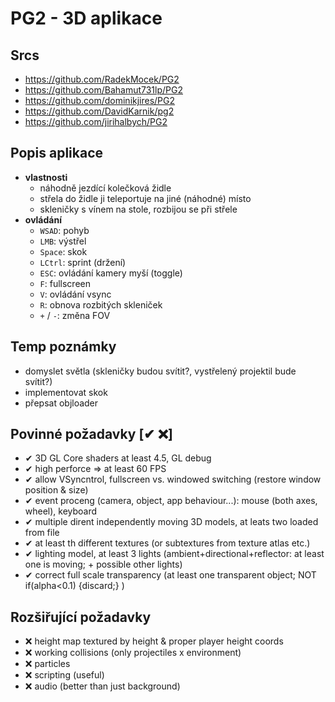 # PG2 - 3D aplikace

## Srcs
- https://github.com/RadekMocek/PG2
- https://github.com/Bahamut731lp/PG2
- https://github.com/dominikjires/PG2
- https://github.com/DavidKarnik/pg2
- https://github.com/jirihalbych/PG2

## Popis aplikace
- **vlastnosti**
	- náhodně jezdící kolečková židle
	- střela do židle ji teleportuje na jiné (náhodné) místo
	- skleničky s vínem na stole, rozbijou se při střele
- **ovládání**
	- `WSAD`: pohyb
	- `LMB`: výstřel
	- `Space`: skok
	- `LCtrl`: sprint (držení)
	- `ESC`: ovládání kamery myší (toggle)
	- `F`: fullscreen
	- `V`: ovládání vsync
	- `R`: obnova rozbitých skleniček
	- `+` / `-`: změna FOV

## Temp poznámky
- domyslet světla (skleničky budou svítit?, vystřelený projektil bude svítit?)
- implementovat skok
- přepsat objloader

## Povinné požadavky [✔ ❌]
- ✔ 3D GL Core shaders at least 4.5, GL debug
- ✔ high perforce => at least 60 FPS
- ✔ allow VSyncntrol, fullscreen vs. windowed switching (restore window position & size)
- ✔ event proceng (camera, object, app behaviour...): mouse (both axes, wheel), keyboard
- ✔ multiple dirent independently moving 3D models, at leats two loaded from file
- ✔ at least th different textures (or subtextures from texture atlas etc.)
- ✔ lighting model, at least 3 lights (ambient+directional+reflector: at least one is moving; + possible other lights)
- ✔ correct full scale transparency (at least one transparent object; NOT if(alpha<0.1) {discard;} )


## Rozšiřující požadavky
- ❌ height map textured by height & proper player height coords
- ❌ working collisions (only projectiles x environment)
- ❌ particles
- ❌ scripting (useful)
- ❌ audio (better than just background)
